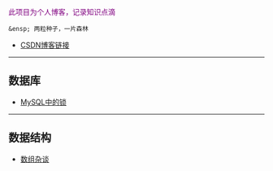   
<font color=#800080>此项目为个人博客，记录知识点滴</font>  

    &ensp; 两粒种子，一片森林
                                 

* [CSDN博客链接](https://blog.csdn.net/qq_37480159)

---
数据库
---
* [MySQL中的锁](https://github.com/islongfei/Blog/blob/master/mysql/%E9%94%81.md)
---
数据结构
---
* [数组杂谈](https://github.com/islongfei/Blog/blob/master/data-structure/%E6%95%B0%E7%BB%84%E6%9D%82%E8%B0%88.md)
